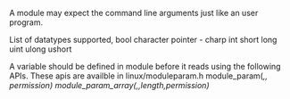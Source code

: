 A module may expect the command line arguments just like an user program.

List of datatypes supported,
	bool
	character pointer - charp
	int
	short
	long
	uint
	ulong
	ushort

A variable should be defined in module before it reads using the following APIs.
These apis are availble in linux/moduleparam.h
module_param(<var>,<type of the variable>, permission)
module_param_array(<var>,<type>,length,permission)
